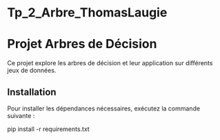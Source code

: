 # Tp_2_Arbre_ThomasLaugie
# Projet Arbres de Décision

Ce projet explore les arbres de décision et leur application sur différents jeux de données.

## Installation

Pour installer les dépendances nécessaires, exécutez la commande suivante :

pip install -r requirements.txt

